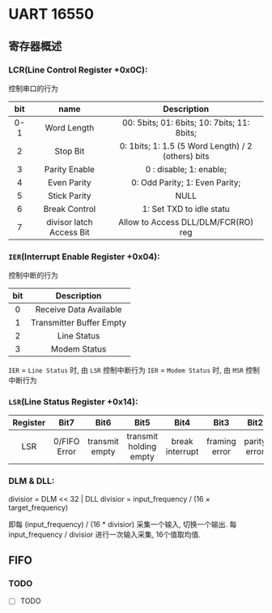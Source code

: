 # UART 16550

## 寄存器概述

### LCR(Line Control Register   +0x0C):

控制串口的行为

| bit   | name                      |   Description                                     |
| :-:   | :-:                       |   :-:                                             |
| 0-1   | Word Length               | 00: 5bits; 01: 6bits; 10: 7bits; 11: 8bits;       |
| 2     | Stop Bit                  | 0: 1bits; 1: 1.5 (5 Word Length) / 2 (others) bits|
| 3     | Parity Enable             | 0 : disable; 1: enable;                           |
| 4     | Even Parity               | 0: Odd Parity; 1: Even Parity;                    |
| 5     | Stick Parity              | NULL                                              |
| 6     | Break Control             | 1: Set TXD to idle statu                          |
| 7     | divisor latch Access Bit  | Allow to Access DLL/DLM/FCR(RO) reg               |

### `IER`(Interrupt Enable Register +0x04):

控制中断的行为

| bit   |   Description                 |
| :-:   | :-:                           |
| 0     | Receive Data Available        |
| 1     | Transmitter Buffer Empty      |
| 2     | Line Status                   |
| 3     | Modem Status                  |

`IER` = `Line Status` 时, 由 `LSR` 控制中断行为
`IER` = `Modem Status` 时, 由 `MSR` 控制中断行为

### `LSR`(Line Status Register +0x14):

| Register  |  Bit7	        | Bit6	        | Bit5                  | Bit4              | Bit3          | Bit2          | Bit1          | Bit0              |
| :-:       |  :-:	        | :-:	        | :-:                   | :-:               | :-:           | :-:           | :-:           | :-:               |
| LSR	    | 0/FIFO Error	| transmit empty| transmit holding empty| break interrupt   | framing error | parity error  | overrun error | receive data ready|

### DLM & DLL:
divisior = DLM << 32 | DLL
divisior = input_frequency / (16 × target_frequency)

即每 (input_frequency) / (16 * divisior) 采集一个输入, 切换一个输出. 每 input_frequency / divisior 进行一次输入采集, 16个值取均值.

## FIFO

### TODO

- [ ] TODO